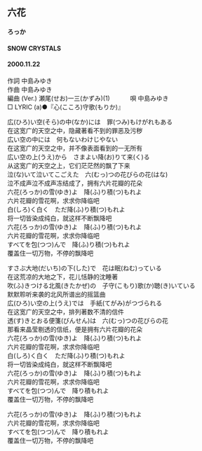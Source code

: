 ## 六花
#### ろっか
#### SNOW CRYSTALS
#### 2000.11.22


作詞     中島みゆき　　　　　   
作曲      中島みゆき  　　　   
編曲 (Ver.) 瀬尾(せお)一三(かずみ)(1)　　　
唄     中島みゆき     
□ LYRIC (a)●『心(こころ)守歌(もりか)』  
  
  
広(ひろ)い空(そら)の中(なか)には　罪(つみ)もけがれもある  
在这宽广的天空之中，隐藏著看不到的罪恶及污秽  
広い空の中には　何もないわけじやない  
在这宽广的天空之中，并不像表面看到的一无所有  
広い空の上(うえ)から　さまよい降(お)りて来(く)る  
从这宽广的天空之上，它们茫茫然的飘了下来  
泣(な)いて泣いてこごえた　六(むっ)つの花びらの花(はな)  
泣不成声泣不成声冻结成了，拥有六片花瓣的花朵  
六花(ろっか)の雪(ゆき)よ　降(ふ)り積(つ)もれよ  
 六片花瓣的雪花啊，求求你降临吧  
白(しろ)く白く　ただ降(ふ)り積(つ)もれよ  
 将一切皆染成纯白，就这样不断飘降吧  
六花(ろっか)の雪(ゆき)よ　降(ふ)り積(つ)もれよ  
六片花瓣的雪花啊，求求你降临吧  
すべてを包(つつ)んで　降(ふ)り積(つ)もれよ  
覆盖住一切万物，不停的飘降吧   
  
すさぶ大地(だいち)の下(した)で　花は眠(ねむ)っている  
在这荒凉的大地之下，花儿恬静的沈睡著  
吹(ふ)きつける北風(きたかぜ)の　子守(こもり)歌(か)聴(き)いている  
默默聆听来袭的北风所谱出的摇篮曲  
広(ひろ)い空の上(うえ)では　手紙(てがみ)がつづられる  
在这宽广的天空之中，排列著数不清的信件  
透(す)きとおる便箋(びんせん)は　六(むっ)つの花びらの花  
那看来晶莹剔透的信纸，便是拥有六片花瓣的花朵  
六花(ろっか)の雪(ゆき)よ　降(ふ)り積(つ)もれよ  
六片花瓣的雪花啊，求求你降临吧  
白(しろ)く白く　ただ降(ふ)り積(つ)もれよ  
 将一切皆染成纯白，就这样不断飘降吧  
六花(ろっか)の雪(ゆき)よ　降(ふ)り積(つ)もれよ  
六片花瓣的雪花啊，求求你降临吧   
すべてを包(つつ)んで　降り積もれよ  
 覆盖住一切万物，不停的飘降吧  
  
六花(ろっか)の雪(ゆき)よ　降(ふ)り積(つ)もれよ  
六片花瓣的雪花啊，求求你降临吧   
すべてを包(つつ)んで　降り積もれよ  
 覆盖住一切万物，不停的飘降吧  